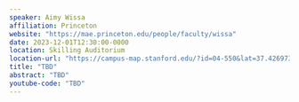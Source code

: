 ```yaml
---
speaker: Aimy Wissa
affiliation: Princeton
website: "https://mae.princeton.edu/people/faculty/wissa"
date: 2023-12-01T12:30:00-0000
location: Skilling Auditorium
location-url: "https://campus-map.stanford.edu/?id=04-550&lat=37.42697371527761&lng=-122.17280664808126&zoom=18"
title: "TBD"
abstract: "TBD"
youtube-code: "TBD"
---
```

